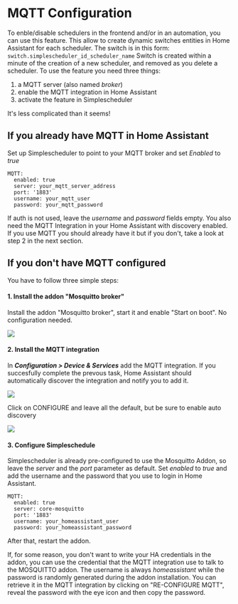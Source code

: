 # MQTT Configuration
To enble/disable schedulers in the frontend and/or in an automation, you can use this feature. This allow to create dynamic switches entities in Home Assistant for each scheduler. 
The switch is in this form:
`switch.simplescheduler_id_scheduler_name`
Switch is created within a minute of the creation of a new scheduler, and removed as you delete a scheduler. 
To use the feature you need three things:
1.  a MQTT server (also named *broker*)
2. enable the MQTT integration in Home Assistant
3. activate the feature in Simplescheduler

It's less complicated than it seems!

## If you already have MQTT in Home Assistant
Set up Simplescheduler to point to your MQTT broker and set *Enabled* to *true*

    MQTT:
      enabled: true
      server: your_mqtt_server_address
      port: '1883'
      username: your_mqtt_user
      password: your_mqtt_password

If auth is not used, leave the *username* and *password* fields empty.
You also need the MQTT Integration in your Home Assistant with discovery enabled. If you use MQTT you should already have it but if you don't, take a look at step 2 in the next section.

## If you don't have MQTT configured
You have to follow three simple steps:

#### 1. Install the addon "Mosquitto broker"
Install the addon "Mosquitto broker", start it and enable "Start on boot". 
No configuration needed.

![](https://raw.githubusercontent.com/arthurdent75/SimpleScheduler/master/simplescheduler/asset/mqtt_addon.png)
#### 2. Install the MQTT integration
In ***Configuration > Device & Services*** add the MQTT integration.
If you succesfully complete the prevous task, Home Assistant should automatically discover the integration and notify you to add it.

![](https://raw.githubusercontent.com/arthurdent75/SimpleScheduler/master/simplescheduler/asset/mqtt_integration.png)

Click on CONFIGURE and leave all the default, but be sure to enable auto discovery

![](https://raw.githubusercontent.com/arthurdent75/SimpleScheduler/master/simplescheduler/asset/mqtt_discovery.png)




#### 3. Configure Simpleschedule
Simplescheduler is already pre-configured to use the Mosquitto Addon, so leave the *server* and the *port* parameter as default.
Set *enabled* to *true* and add the username and the password that you use to login in Home Assistant. 

    MQTT:
      enabled: true
      server: core-mosquitto
      port: '1883'
      username: your_homeassistant_user
      password: your_homeassistant_password

After that, restart the addon. 

If, for some reason, you don't want to write your HA credentials in the addon, you can use the credential that the MQTT integration use to talk to the MOSQUITTO addon.
The username is always *homeassistant* while the password is randomly generated during the addon installation. You can retrieve it in the MQTT integration by clicking on "RE-CONFIGURE MQTT", reveal the password with the eye icon and then copy the password.
